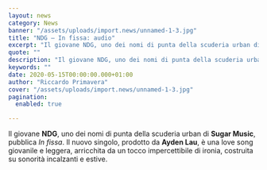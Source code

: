 ```yaml
---
layout: news
category: News
banner: "/assets/uploads/import.news/unnamed-1-3.jpg"
title: "NDG – In fissa: audio"
excerpt: "Il giovane NDG, uno dei nomi di punta della scuderia urban di Sugar Music, pubblica In fissa. Il nuovo singolo, prodotto da Ayden Lau, è una love song giovanile e leggera, arricchita da un tocco impercettibile di ironia, costruita su sonorità incalzanti e estive"
quote: ""
description: "Il giovane NDG, uno dei nomi di punta della scuderia urban di Sugar Music, pubblica In fissa. Il nuovo singolo, prodotto da Ayden Lau, è una love song giovanile e leggera, arricchita da un tocco impercettibile di ironia, costruita su sonorità incalzanti e estive"
keywords: ""
date: 2020-05-15T00:00:00.000+01:00
author: "Riccardo Primavera"
cover: "/assets/uploads/import.news/unnamed-1-3.jpg"
pagination:
  enabled: true

---
```


Il giovane **NDG**, uno dei nomi di punta della scuderia urban di **Sugar Music**, pubblica _In fissa_. Il nuovo singolo, prodotto da **Ayden Lau**, è una love song giovanile e leggera, arricchita da un tocco impercettibile di ironia, costruita su sonorità incalzanti e estive.